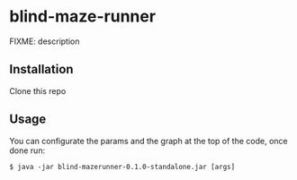# blind-maze-runner

FIXME: description

## Installation

Clone this repo

## Usage

You can configurate the params and the graph at the top of the code, once done run:

    $ java -jar blind-mazerunner-0.1.0-standalone.jar [args]